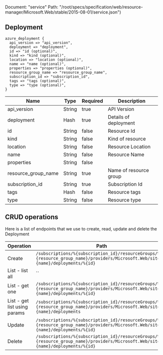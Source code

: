 Document: "service"
Path: "/root/specs/specification/web/resource-manager/Microsoft.Web/stable/2015-08-01/service.json")

## Deployment

```puppet
azure_deployment {
  api_version => "api_version",
  deployment => "deployment",
  id => "id (optional)",
  kind => "kind (optional)",
  location => "location (optional)",
  name => "name (optional)",
  properties => "properties (optional)",
  resource_group_name => "resource_group_name",
  subscription_id => "subscription_id",
  tags => "tags (optional)",
  type => "type (optional)",
}
```

| Name        | Type           | Required       | Description       |
| ------------- | ------------- | ------------- | ------------- |
|api_version | String | true | API Version |
|deployment | Hash | true | Details of deployment |
|id | String | false | Resource Id |
|kind | String | false | Kind of resource |
|location | String | false | Resource Location |
|name | String | false | Resource Name |
|properties | String | false |  |
|resource_group_name | String | true | Name of resource group |
|subscription_id | String | true | Subscription Id |
|tags | Hash | false | Resource tags |
|type | String | false | Resource type |



## CRUD operations

Here is a list of endpoints that we use to create, read, update and delete the Deployment

| Operation | Path | Verb | Description | OperationID |
| ------------- | ------------- | ------------- | ------------- | ------------- |
|Create|`/subscriptions/%{subscription_id}/resourceGroups/%{resource_group_name}/providers/Microsoft.Web/sites/%{name}/deployments/%{id}`|Put||Sites_CreateDeployment|
|List - list all|``||||
|List - get one|`/subscriptions/%{subscription_id}/resourceGroups/%{resource_group_name}/providers/Microsoft.Web/sites/%{name}/deployments/%{id}`|Get||Sites_GetDeployment|
|List - get list using params|`/subscriptions/%{subscription_id}/resourceGroups/%{resource_group_name}/providers/Microsoft.Web/sites/%{name}/deployments`|Get||Sites_GetDeployments|
|Update|`/subscriptions/%{subscription_id}/resourceGroups/%{resource_group_name}/providers/Microsoft.Web/sites/%{name}/deployments/%{id}`|Put||Sites_CreateDeployment|
|Delete|`/subscriptions/%{subscription_id}/resourceGroups/%{resource_group_name}/providers/Microsoft.Web/sites/%{name}/deployments/%{id}`|Delete||Sites_DeleteDeployment|
